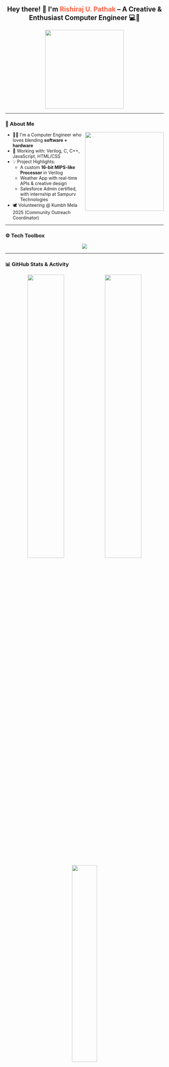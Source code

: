 
<h2 align="center">Hey there! 👋 I'm <span style="color:#ff6347">Rishiraj U. Pathak</span> – A Creative & Enthusiast Computer Engineer 💻🚀</h2>

<p align="center">
  <img src="![octocat-1745230337396](https://github.com/user-attachments/assets/c94a360d-a1af-4cf7-a46c-da5a1207db7f)
" width="250"/>
</p>

---

### 🧠 About Me

<img align="right" src="https://media.giphy.com/media/L8K62iTDkzGX6/giphy.gif" width="250"/>

- 🧑‍💻 I'm a Computer Engineer who loves blending **software + hardware**
- 🔧 Working with: Verilog, C, C++, JavaScript, HTML/CSS
- 💡 Project Highlights:
  - A custom **16-bit MIPS-like Processor** in Verilog
  - Weather App with real-time APIs & creative design
  - Salesforce Admin certified, with internship at Sampurv Technologies
- 🕊️ Volunteering @ Kumbh Mela 2025 (Community Outreach Coordinator)

---

### ⚙️ Tech Toolbox

<p align="center">
  <img src="https://skillicons.dev/icons?i=c,cpp,verilog,html,css,js,salesforce,vscode,github,git" />
</p>

---

### 📊 GitHub Stats & Activity

<p align="center">
  <img src="https://github-readme-stats.vercel.app/api?username=your-username&show_icons=true&theme=tokyonight&border_radius=15" width="48%" />
  <img src="https://github-readme-streak-stats.herokuapp.com/?user=your-username&theme=radical&border_radius=15" width="48%" />
  <br/>
  <img src="https://github-readme-stats.vercel.app/api/top-langs/?username=your-username&layout=compact&theme=tokyonight" width="40%"/>
</p>

---

### 🌐 Let's Connect

<p align="center">
  <a href="https://www.linkedin.com/in/your-profile" target="_blank"><img src="https://img.shields.io/badge/LinkedIn-blue?style=for-the-badge&logo=linkedin&logoColor=white"/></a>
  <a href="mailto:youremail@example.com"><img src="https://img.shields.io/badge/Email-red?style=for-the-badge&logo=gmail&logoColor=white"/></a>
  <a href="https://twitter.com/yourusername"><img src="https://img.shields.io/badge/Twitter-black?style=for-the-badge&logo=twitter&logoColor=white"/></a>
</p>

---

### 💬 Quote I Love

> _"The best way to predict the future is to invent it." – Alan Kay_

---

### 🎉 Fun Zone

<p align="center">
  <img src="https://media.giphy.com/media/3o7TKtnuHOHHUjR38Y/giphy.gif" width="250"/>
  <img src="https://media.giphy.com/media/kH1DBkPNyZPOk0BxrM/giphy.gif" width="250"/>
  <img src="https://media.giphy.com/media/xT9IgzoKnwFNmISR8I/giphy.gif" width="250"/>
</p>

---

